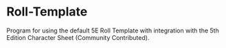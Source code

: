 # Roll-Template
Program for using the default 5E Roll Template with integration with the 5th Edition Character Sheet (Community Contributed).
